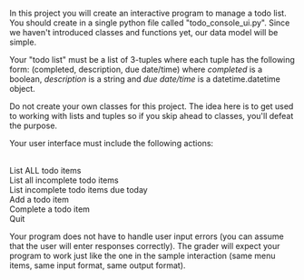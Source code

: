 In this project you will create an interactive program to manage a todo list. You should create in a single python file called "todo_console_ui.py". Since we haven't introduced classes and functions yet, our data model will be simple.

Your "todo list" must be a list of 3-tuples where each tuple has the following form: (completed, description, due date/time) where <i>completed</i> is a boolean, <i>description</i> is a string and <i>due date/time</i> is a datetime.datetime object.

Do not create your own classes for this project. The idea here is to get used to working with lists and tuples so if you skip ahead to classes, you'll defeat the purpose.

Your user interface must include the following actions:

<br>List ALL todo items
<br>List all incomplete todo items
<br>List incomplete todo items due today
<br>Add a todo item
<br>Complete a todo item
<br>Quit<br>

Your program does not have to handle user input errors (you can assume that the user will enter responses correctly).
The grader will expect your program to work just like the one in the sample interaction (same menu items, same input format, same output format).

